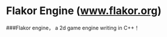 Flakor Engine (www.flakor.org)
================

###Flakor engine，
a 2d game engine writing in C++！



